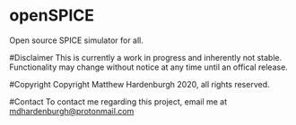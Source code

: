# openSPICE
Open source SPICE simulator for all.

#Disclaimer
This is currently a work in progress and inherently not stable. Functionality may change without notice at any time until an offical release.

#Copyright
Copyright Matthew Hardenburgh 2020, all rights reserved.

#Contact
To contact me regarding this project, email me at mdhardenburgh@protonmail.com
